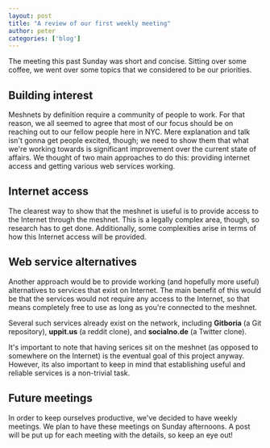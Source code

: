 ```yaml
---
layout: post
title: "A review of our first weekly meeting"
author: peter
categories: ['blog']
---
```


The meeting this past Sunday was short and concise. Sitting over some coffee, we went over some topics that we considered to be our priorities.

## Building interest

Meshnets by definition require a community of people to work. For that reason, we all seemed to agree that most of our focus should be on reaching out to our fellow people here in NYC. Mere explanation and talk isn't gonna get people excited, though; we need to show them that what we're working towards is significant improvement over the current state of affairs. We thought of two main approaches to do this: providing internet access and getting various web services working.

## Internet access

The clearest way to show that the meshnet is useful is to provide access to the Internet through the meshnet. This is a legally complex area, though, so research has to get done. Additionally, some complexities arise in terms of how this Internet access will be provided.

## Web service alternatives

Another approach would be to provide working (and hopefully more useful) alternatives to services that exist on Internet. The main benefit of this would be that the services would not require any access to the Internet, so that means completely free to use as long as you're connected to the meshnet.

Several such services already exist on the network, including __Gitboria__ (a Git repository), __uppit.us__ (a reddit clone), and __socialno.de__ (a Twitter clone).

It's important to note that having serices sit on the meshnet (as opposed to somewhere on the Internet) is the eventual goal of this project anyway. However, its also important to keep in mind that establishing useful and reliable services is a non-trivial task.

## Future meetings

In order to keep ourselves productive, we've decided to have weekly meetings. We plan to have these meetings on Sunday afternoons. A post will be put up for each meeting with the details, so keep an eye out!
